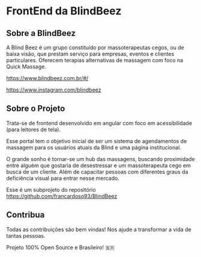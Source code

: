 # FrontEnd da BlindBeez
## Sobre a BlindBeez
A Blind Beez é um grupo constituído por massoterapeutas cegos, ou de baixa visão, que prestam serviço para empresas, eventos e clientes particulares. Oferecem terapias alternativas de massagem com foco na Quick Massage.

https://www.blindbeez.com.br/#/

https://www.instagram.com/blindbeez

## Sobre o Projeto

Trata-se de frontend desenvolvido em angular com foco em acessibilidade (para leitores de tela).

Esse portal tem o objetivo inicial de ser um sistema de agendamentos de massagem para os usuários atuais da Blind e uma página institucional. 

O grande sonho é tornar-se um hub das massagens, buscando proximidade entre alguém que gostaria de desestressar e um massoterapeuta cego em busca de um cliente. Além de capacitar pessoas com diferentes graus da deficiência visual para entrar nesse mercado.

Esse é um subprojeto do repositório https://github.com/francardoso93/BlindBeez

## Contribua

Todas as contribuições são bem vindas! Nos ajude a transformar a vida de tantas pessoas.

Projeto 100% Open Source e Brasileiro! 🇧🇷

